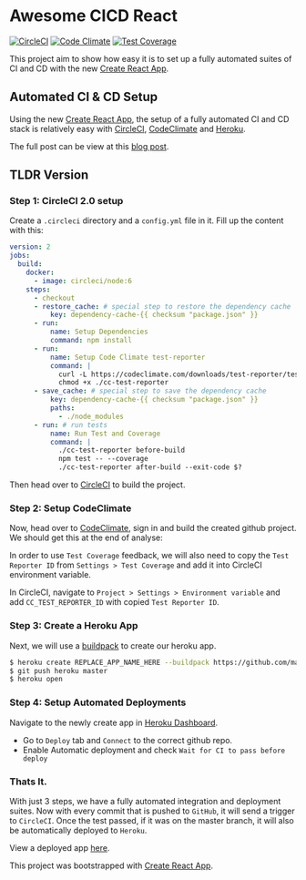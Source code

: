 # Awesome CICD React

[![CircleCI](https://circleci.com/gh/Zaccc123/awesome-cicd-react.svg?style=svg)](https://circleci.com/gh/Zaccc123/awesome-cicd-react) [![Code Climate](https://codeclimate.com/github/Zaccc123/awesome-cicd-react/badges/gpa.svg)](https://codeclimate.com/github/Zaccc123/awesome-cicd-react) [![Test Coverage](https://codeclimate.com/github/Zaccc123/awesome-cicd-react/badges/coverage.svg)](https://codeclimate.com/github/Zaccc123/awesome-cicd-react/coverage)

This project aim to show how easy it is to set up a fully automated suites of CI and CD with the new [Create React App](https://github.com/facebookincubator/create-react-app).

## Automated CI & CD Setup

Using the new [Create React App](https://github.com/facebookincubator/create-react-app), the setup of a fully automated CI and CD stack is relatively easy with [CircleCI](https://circleci.com), [CodeClimate](https://codeclimate.com) and [Heroku](https://heroku.com).

The full post can be view at this [blog post](https://medium.freecodecamp.org/how-to-set-up-continuous-integration-and-deployment-for-your-react-app-d09ae4525250/).

## TLDR Version

### Step 1: CircleCI 2.0 setup

Create a `.circleci` directory and a `config.yml` file in it. Fill up the content with this:

```yml
version: 2
jobs:
  build:
    docker:
      - image: circleci/node:6
    steps:
      - checkout
      - restore_cache: # special step to restore the dependency cache
          key: dependency-cache-{{ checksum "package.json" }}
      - run:
          name: Setup Dependencies
          command: npm install
      - run:
          name: Setup Code Climate test-reporter
          command: |
            curl -L https://codeclimate.com/downloads/test-reporter/test-reporter-latest-linux-amd64 > ./cc-test-reporter
            chmod +x ./cc-test-reporter
      - save_cache: # special step to save the dependency cache
          key: dependency-cache-{{ checksum "package.json" }}
          paths:
            - ./node_modules
      - run: # run tests
          name: Run Test and Coverage
          command: |
            ./cc-test-reporter before-build
            npm test -- --coverage
            ./cc-test-reporter after-build --exit-code $?
```

Then head over to [CircleCI](https://circleci.com) to build the project.

### Step 2: Setup CodeClimate

Now, head over to [CodeClimate](https://codeclimate.com), sign in and build the created github project. We should get this at the end of analyse:

In order to use `Test Coverage` feedback, we will also need to copy the `Test Reporter ID` from `Settings > Test Coverage` and add it into CircleCI environment variable.

In CircleCI, navigate to `Project > Settings > Environment variable` and add `CC_TEST_REPORTER_ID` with copied `Test Reporter ID`.

### Step 3: Create a Heroku App

Next, we will use a [buildpack](https://github.com/mars/create-react-app-buildpack) to create our heroku app.

```bash
$ heroku create REPLACE_APP_NAME_HERE --buildpack https://github.com/mars/create-react-app-buildpack.git
$ git push heroku master
$ heroku open
```

### Step 4: Setup Automated Deployments

Navigate to the newly create app in [Heroku Dashboard](https://heroku.com).

* Go to `Deploy` tab and `Connect` to the correct github repo.
* Enable Automatic deployment and check `Wait for CI to pass before deploy`

### Thats It.

With just 3 steps, we have a fully automated integration and deployment suites. Now with every commit that is pushed to `GitHub`, it will send a trigger to `CircleCI`. Once the test passed, if it was on the master branch, it will also be automatically deployed to `Heroku`.

View a deployed app [here](https://awesome-cicd-react.herokuapp.com).

This project was bootstrapped with [Create React App](https://github.com/facebookincubator/create-react-app).
